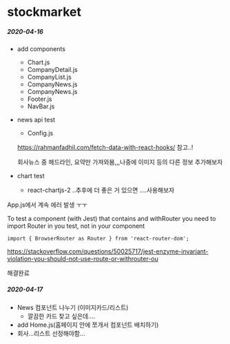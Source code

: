 # stockmarket



##### 2020-04-16

- add components
  - Chart.js
  - CompanyDetail.js
  - CompanyList.js
  - CompanyNews.js
  - CompanyNews.js
  - Footer.js
  - NavBar.js

- news api test

  - Config.js

  https://rahmanfadhil.com/fetch-data-with-react-hooks/ 참고..!

  회사뉴스 중 헤드라인, 요약만 가져와봄,,,나중에 이미지 등의 다른 정보 추가해보자

- chart test
  - react-chartjs-2 ..추후에 더 좋은 거 있으면 ....사용해보자



 App.js에서 계속 에러 발생 ㅜㅜ

To test a component (with Jest) that contains <Route> and withRouter you need to import Router in you test, not in your component

```
import { BrowserRouter as Router } from 'react-router-dom';
```

https://stackoverflow.com/questions/50025717/jest-enzyme-invariant-violation-you-should-not-use-route-or-withrouter-ou 

해결완료

##### 2020-04-17

- News 컴포넌트 나누기 (이미지카드/리스트)
  - 깔끔한 카드 찾고 싶은데....
-  add Home.js(홈페이지 안에 쪼개서 컴포넌트 배치하기)
- 회사...리스트 선정해야함...


